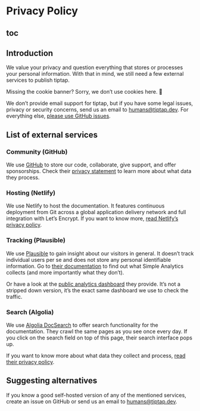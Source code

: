 # Privacy Policy

## toc

## Introduction
We value your privacy and question everything that stores or processes your personal information. With that in mind, we still need a few external services to publish tiptap.

Missing the cookie banner? Sorry, we don’t use cookies here. 🍪

We don’t provide email support for tiptap, but if you have some legal issues, privacy or security concerns, send us an email to [humans@tiptap.dev](mailto:humans@tiptap.dev). For everything else, [please use GitHub issues](https://github.com/ueberdosis/tiptap/issues).

## List of external services

### Community (GitHub)
We use [GitHub](http://github.com/) to store our code, collaborate, give support, and offer sponsorships. Check their [privacy statement](https://docs.github.com/en/free-pro-team@latest/github/site-policy/github-privacy-statement) to learn more about what data they process.

### Hosting (Netlify)
We use Netlify to host the documentation. It features continuous deployment from Git across a global application delivery network and full integration with Let’s Encrypt. If you want to know more, [read Netlify’s privacy policy](https://www.netlify.com/privacy/).

### Tracking (Plausible)
We use [Plausible](https://plausible.io) to gain insight about our visitors in general. It doesn’t track individual users per se and does not store any personal identifiable information. Go to [their documentation](https://plausible.io/data-policy) to find out what Simple Analytics collects (and more importantly what they don’t).

Or have a look at the [public analytics dashboard](https://plausible.io/tiptap.dev) they provide. It’s not a stripped down version, it’s the exact same dashboard we use to check the traffic.

### Search (Algolia)
We use [Algolia DocSearch](https://docsearch.algolia.com/) to offer search functionality for the documentation. They crawl the same pages as you see once every day. If you click on the search field on top of this page, their search interface pops up.

If you want to know more about what data they collect and process, [read their privacy policy](https://www.algolia.com/policies/privacy/).

## Suggesting alternatives
If you know a good self-hosted version of any of the mentioned services, create an issue on GitHub or send us an email to [humans@tiptap.dev](mailto:humans@tiptap.dev).
